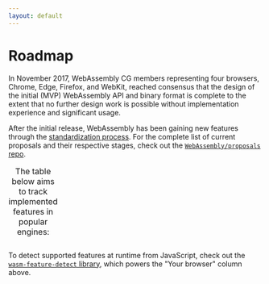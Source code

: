 ```yaml
---
layout: default
---
```

# Roadmap

In November 2017, WebAssembly CG members representing four browsers, Chrome, Edge, Firefox, and WebKit, reached consensus that the design of the initial (MVP) WebAssembly API and binary format is complete to the extent that no further design work is possible without implementation experience and significant usage.

After the initial release, WebAssembly has been gaining new features through the [standardization process](https://github.com/WebAssembly/meetings/blob/master/process/phases.md). For the complete list of current proposals and their respective stages, check out the [`WebAssembly/proposals` repo](https://github.com/WebAssembly/proposals).

<table id="feature-support">
  <caption>The table below aims to track implemented features in popular engines:</caption>
</table>
<script src="https://unpkg.com/wasm-feature-detect/dist/umd/index.js" crossorigin></script>
<script>
  (async () => {
    function partitionArray(arr, condition) {
      let matched = [];
      let unmatched = [];

      for (let item of arr) {
        if (condition(item)) {
          matched.push(item);
        } else {
          unmatched.push(item);
        }
      }

      return { matched, unmatched };
    }

    let { features, browsers } = await fetch('/features.json').then(res => res.json());
    let table = document.getElementById('feature-support');

    function h(name, props = {}, children = []) {
      let node = Object.assign(document.createElement(name), props);
      node.append(...children);
      return node;
    }

    let tBody = document.createElement('tbody');

    table.append(
      h('thead', {}, [
        h('tr', {}, [
          h('th'),
          h('th', {}, ['Your browser']),
          ...Object.entries(browsers).map(([name, { url, logo, version }]) =>
            h('th', {}, [
              h('a', { href: url }, [
                h('img', { src: logo, width: 32, height: 32 }),
                h('br'),
                name,
                h('sup', {}, [version]),
              ])
            ])
          )
        ])
      ]),
      tBody
    );

    let featureGroups = partitionArray(
      Object.entries(features).map(([name, feature]) => Object.assign(feature, { name })),
      feature => feature.phase >= 4
    );

    featureGroups = [
      { name: 'Standardized features', features: featureGroups.matched },
      { name: 'In-progress proposals', features: featureGroups.unmatched },
    ];

    const columnCount = 2 + Object.keys(browsers).length;

    for (let { name, features } of featureGroups) {
      tBody.append(
        h('tr', {}, [
          h('th', { colSpan: columnCount }, [name])
        ])
      );
      for (let { name, description, url, phase } of features) {
        let supportHTML = h('td');
        Promise.resolve()
          // Make sure to call `wasmFeatureDetect` inside a promise-chained
          // function so that we can still render table rows for features that
          // we don't have a detector yet.
          .then(() => wasmFeatureDetect[name]())
          .then(
            supported => (supported ? '✔️' : '❌'),
            err => {
              supportHTML.style.backgroundColor = '#ffcdd2';
              return err.message;
            }
          )
          .then(textContent => {
            supportHTML.textContent = textContent;
          });
        tBody.append(
          h('tr', {}, [
            h('th', {}, [h('a', { href: url }, [description])]),
            supportHTML,
            ...Object.values(browsers).map(({ features }) => {
              let support = features[name];
              if (typeof support === 'string') {
                return h('td', { title: support, tabIndex: 0 }, ['⏳']);
              }
              return h('td', {}, [support ? '✔️' : support === null ? 'ⁿ/ₐ' : '❌']);
            })
          ])
        );
      }
    }
  })();
</script>

To detect supported features at runtime from JavaScript, check out the [`wasm-feature-detect` library](https://github.com/GoogleChromeLabs/wasm-feature-detect), which powers the "Your browser" column above.
